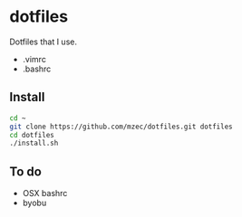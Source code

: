 # dotfiles

Dotfiles that I use.

* .vimrc
* .bashrc

## Install

```bash
cd ~
git clone https://github.com/mzec/dotfiles.git dotfiles
cd dotfiles
./install.sh
```

## To do

* OSX bashrc
* byobu
